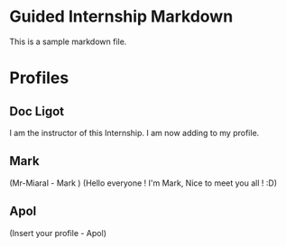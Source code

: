 # Guided Internship Markdown

This is a sample markdown file. 

# Profiles

## Doc Ligot

I am the instructor of this Internship. I am now adding to my profile. 

## Mark

(Mr-Miaral - Mark )
(Hello everyone ! I'm Mark, Nice to meet you all ! :D)
## Apol 

(Insert your profile - Apol)